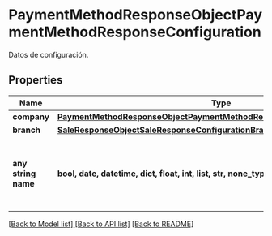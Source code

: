 # PaymentMethodResponseObjectPaymentMethodResponseConfiguration

Datos de configuración.

## Properties
Name | Type | Description | Notes
------------ | ------------- | ------------- | -------------
**company** | [**PaymentMethodResponseObjectPaymentMethodResponseConfigurationCompany**](PaymentMethodResponseObjectPaymentMethodResponseConfigurationCompany.md) |  | [optional] 
**branch** | [**SaleResponseObjectSaleResponseConfigurationBranch**](SaleResponseObjectSaleResponseConfigurationBranch.md) |  | [optional] 
**any string name** | **bool, date, datetime, dict, float, int, list, str, none_type** | any string name can be used but the value must be the correct type | [optional]

[[Back to Model list]](../README.md#documentation-for-models) [[Back to API list]](../README.md#documentation-for-api-endpoints) [[Back to README]](../README.md)


